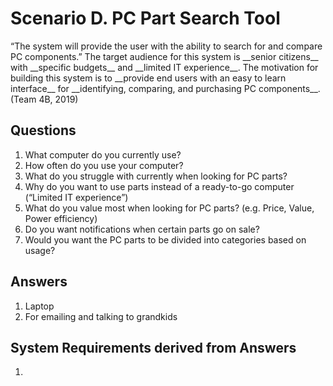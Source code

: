 <h1>Scenario D. PC Part Search Tool</h1>

<p>“The system will provide the user with the ability to search for and compare PC components.” 
The target audience for this system is __senior citizens__ with __specific budgets__ and __limited IT experience__. The motivation for building this system is to __provide end users with an easy to learn interface__ for __identifying, comparing, and purchasing PC components__.  (Team 4B, 2019)</p>

<h2>Questions</h2>
<ol>
  <li>What computer do you currently use?</li>
  <li>How often do you use your computer?</li>
  <li>What do you struggle with currently when looking for PC parts?</li>
  <li>Why do you want to use parts instead of a ready-to-go computer (“Limited IT experience”)</li>
  <li>What do you value most when looking for PC parts? (e.g. Price, Value, Power efficiency)</li>
  <li>Do you want notifications when certain parts go on sale?</li>
  <li>Would you want the PC parts to be divided into categories based on usage?</li>
</ol>

<h2>Answers</h2>
<ol>
  <li>Laptop</li>
  <li>For emailing and talking to grandkids</li>
</ol>

<h2>System Requirements derived from Answers</h2>
<ol>
  <li></li>
</ol>

